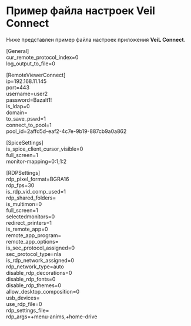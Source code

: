 # Пример файла настроек Veil Connect

Ниже представлен пример файла настроек приложения **VeiL Connect**.


[General]  
cur_remote_protocol_index=0  
log_output_to_file=0  

[RemoteViewerConnect]  
ip=192.168.11.145  
port=443  
username=user2  
password=Bazalt1!  
is_ldap=0  
domain=  
to_save_pswd=1  
connect_to_pool=1  
pool_id=2affd5d-eaf2-4c7e-9b19-887cb9a0a862  

[SpiceSettings]  
is_spice_client_cursor_visible=0  
full_screen=1  
monitor-mapping=0:1;1:2  

[RDPSettings]  
rdp_pixel_format=BGRA16  
rdp_fps=30  
is_rdp_vid_comp_used=1  
rdp_shared_folders=  
is_multimon=0  
full_screen=1  
selectedmonitors=0  
redirect_printers=1  
is_remote_app=0  
remote_app_program=  
remote_app_options=  
is_sec_protocol_assigned=0  
sec_protocol_type=nla  
is_rdp_network_assigned=0  
rdp_network_type=auto  
disable_rdp_decorations=0  
disable_rdp_fonts=0  
disable_rdp_themes=0  
allow_desktop_composition=0  
usb_devices=  
use_rdp_file=0  
rdp_settings_file=  
rdp_args=+menu-anims,+home-drive  
  
